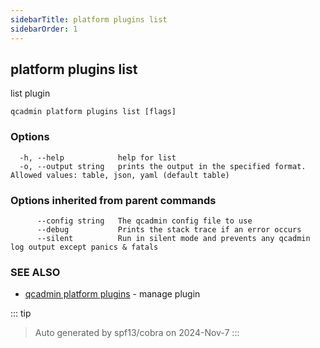 ```yaml
---
sidebarTitle: platform plugins list
sidebarOrder: 1
---
```


## platform plugins list

list plugin

```
qcadmin platform plugins list [flags]
```

### Options

```
  -h, --help            help for list
  -o, --output string   prints the output in the specified format. Allowed values: table, json, yaml (default table)
```

### Options inherited from parent commands

```
      --config string   The qcadmin config file to use
      --debug           Prints the stack trace if an error occurs
      --silent          Run in silent mode and prevents any qcadmin log output except panics & fatals
```

### SEE ALSO

* [qcadmin platform plugins](platform_plugins.md)	 - manage plugin

::: tip
>Auto generated by spf13/cobra on 2024-Nov-7
:::